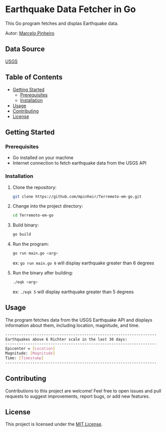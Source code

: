 # Earthquake Data Fetcher in Go

This Go program fetches and displas Earthquake data.

Autor: [Marcelo Pinheiro](http://twitter.com/mpinheir)

## Data Source
[USGS](https://earthquake.usgs.gov/)  

## Table of Contents

- [Getting Started](#getting-started)
  - [Prerequisites](#prerequisites)
  - [Installation](#installation)
- [Usage](#usage)
- [Contributing](#contributing)
- [License](#license)

## Getting Started

### Prerequisites

- Go installed on your machine
- Internet connection to fetch earthquake data from the USGS API

### Installation

1. Clone the repository:

   ```bash
   git clone https://github.com/mpinheir/Terremoto-em-go.git

2. Change into the project directory:

    ```bash
    cd Terremoto-em-go
    ```

3. Build binary:
    ```bash
    go build
    ```

4. Run the program:
    ```bash
    go run main.go <arg>
    ```
    ex: ```go run main.go 6``` will display earthquake greater than 6 degrees

5. Run the binary after building:
    ```bash
    ./eqk <arg>
    ```
    ex: ```./eqk 5``` will display earthquake greater than 5 degrees


## Usage

The program fetches data from the USGS Earthquake API and displays information about them, including location, magnitude, and time.

```bash
-------------------------------------------------------------------
Earthquakes above 6 Richter scale in the last 30 days:
-------------------------------------------------------------------
Epicenter = [Location]
Magnitude: [Magnitude]
Time: [Timestamp]
-------------------------------------------------------------------
```

## Contributing
Contributions to this project are welcome! Feel free to open issues and pull requests to suggest improvements, report bugs, or add new features.

## License
This project is licensed under the [MIT License](https://en.wikipedia.org/wiki/MIT_License).

